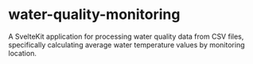 # water-quality-monitoring
A SvelteKit application for processing water quality data from CSV files, specifically calculating average water temperature values by monitoring location.
